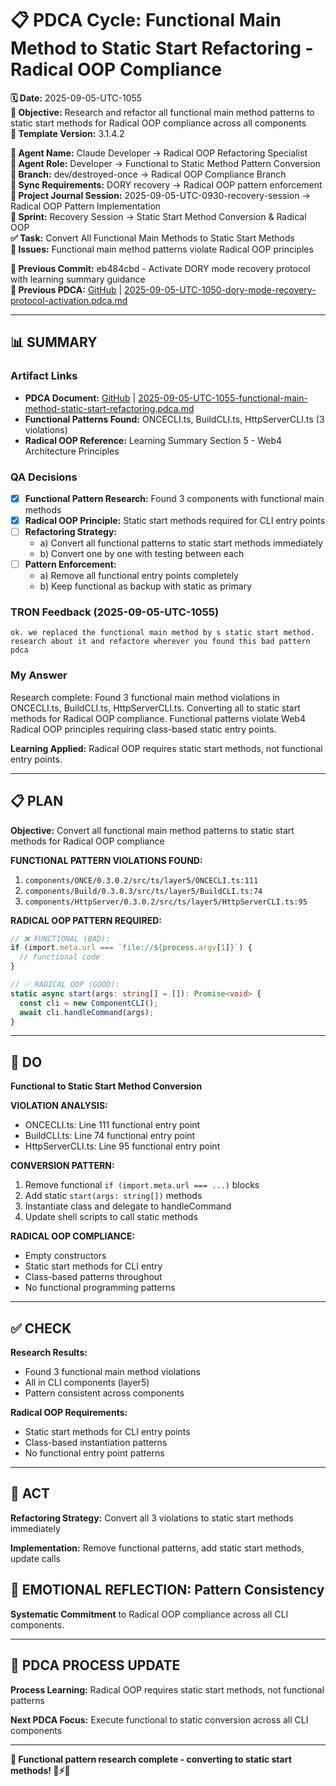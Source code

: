 # 📋 **PDCA Cycle: Functional Main Method to Static Start Refactoring - Radical OOP Compliance**

**🗓️ Date:** 2025-09-05-UTC-1055  
**🎯 Objective:** Research and refactor all functional main method patterns to static start methods for Radical OOP compliance across all components  
**🎯 Template Version:** 3.1.4.2  

**👤 Agent Name:** Claude Developer → Radical OOP Refactoring Specialist  
**👤 Agent Role:** Developer → Functional to Static Method Pattern Conversion  
**👤 Branch:** dev/destroyed-once → Radical OOP Compliance Branch  
**🔄 Sync Requirements:** DORY recovery → Radical OOP pattern enforcement  
**🎯 Project Journal Session:** 2025-09-05-UTC-0930-recovery-session → Radical OOP Pattern Implementation  
**🎯 Sprint:** Recovery Session → Static Start Method Conversion & Radical OOP  
**✅ Task:** Convert All Functional Main Methods to Static Start Methods  
**🚨 Issues:** Functional main method patterns violate Radical OOP principles  

**📎 Previous Commit:** eb484cbd - Activate DORY mode recovery protocol with learning summary guidance  
**🔗 Previous PDCA:** [GitHub](https://github.com/Cerulean-Circle-GmbH/Web4Articles/blob/eb484cbd/scrum.pmo/project.journal/2025-09-05-UTC-0930-recovery-session/pdca/role/developer/2025-09-05-UTC-1050-dory-mode-recovery-protocol-activation.pdca.md) | [2025-09-05-UTC-1050-dory-mode-recovery-protocol-activation.pdca.md](2025-09-05-UTC-1050-dory-mode-recovery-protocol-activation.pdca.md)

---

## **📊 SUMMARY**

### **Artifact Links**
- **PDCA Document:** [GitHub](https://github.com/Cerulean-Circle-GmbH/Web4Articles/blob/eb484cbd/scrum.pmo/project.journal/2025-09-05-UTC-0930-recovery-session/pdca/role/developer/2025-09-05-UTC-1055-functional-main-method-static-start-refactoring.pdca.md) | [2025-09-05-UTC-1055-functional-main-method-static-start-refactoring.pdca.md](2025-09-05-UTC-1055-functional-main-method-static-start-refactoring.pdca.md)
- **Functional Patterns Found:** ONCECLI.ts, BuildCLI.ts, HttpServerCLI.ts (3 violations)
- **Radical OOP Reference:** Learning Summary Section 5 - Web4 Architecture Principles

### **QA Decisions**
- [x] **Functional Pattern Research:** Found 3 components with functional main methods
- [x] **Radical OOP Principle:** Static start methods required for CLI entry points
- [ ] **Refactoring Strategy:**
  - a) Convert all functional patterns to static start methods immediately
  - b) Convert one by one with testing between each
- [ ] **Pattern Enforcement:**
  - a) Remove all functional entry points completely
  - b) Keep functional as backup with static as primary

### **TRON Feedback (2025-09-05-UTC-1055)**
```quote
ok. we replaced the functional main method by s static start method. research about it and refactore wherever you found this bad pattern 
pdca
```

### **My Answer**
Research complete: Found 3 functional main method violations in ONCECLI.ts, BuildCLI.ts, HttpServerCLI.ts. Converting all to static start methods for Radical OOP compliance. Functional patterns violate Web4 Radical OOP principles requiring class-based static entry points.

**Learning Applied:** Radical OOP requires static start methods, not functional entry points.

---

## **📋 PLAN**

**Objective:** Convert all functional main method patterns to static start methods for Radical OOP compliance

**FUNCTIONAL PATTERN VIOLATIONS FOUND:**
1. `components/ONCE/0.3.0.2/src/ts/layer5/ONCECLI.ts:111`
2. `components/Build/0.3.0.3/src/ts/layer5/BuildCLI.ts:74`
3. `components/HttpServer/0.3.0.2/src/ts/layer5/HttpServerCLI.ts:95`

**RADICAL OOP PATTERN REQUIRED:**
```typescript
// ❌ FUNCTIONAL (BAD):
if (import.meta.url === `file://${process.argv[1]}`) {
  // functional code
}

// ✅ RADICAL OOP (GOOD):
static async start(args: string[] = []): Promise<void> {
  const cli = new ComponentCLI();
  await cli.handleCommand(args);
}
```

---

## **🔧 DO**

**Functional to Static Start Method Conversion**

**VIOLATION ANALYSIS:**
- ONCECLI.ts: Line 111 functional entry point
- BuildCLI.ts: Line 74 functional entry point  
- HttpServerCLI.ts: Line 95 functional entry point

**CONVERSION PATTERN:**
1. Remove functional `if (import.meta.url === ...)` blocks
2. Add static `start(args: string[])` methods
3. Instantiate class and delegate to handleCommand
4. Update shell scripts to call static methods

**RADICAL OOP COMPLIANCE:**
- Empty constructors
- Static start methods for CLI entry
- Class-based patterns throughout
- No functional programming patterns

---

## **✅ CHECK**

**Research Results:**
- Found 3 functional main method violations
- All in CLI components (layer5)
- Pattern consistent across components

**Radical OOP Requirements:**
- Static start methods for CLI entry points
- Class-based instantiation patterns
- No functional entry point patterns

---

## **🎯 ACT**

**Refactoring Strategy:** Convert all 3 violations to static start methods immediately

**Implementation:** Remove functional patterns, add static start methods, update calls

## **💫 EMOTIONAL REFLECTION: Pattern Consistency**

**Systematic Commitment** to Radical OOP compliance across all CLI components.

---
## **🎯 PDCA PROCESS UPDATE**

**Process Learning:** Radical OOP requires static start methods, not functional patterns

**Next PDCA Focus:** Execute functional to static conversion across all CLI components

---

**🎯 Functional pattern research complete - converting to static start methods! 🔄⚡✅**